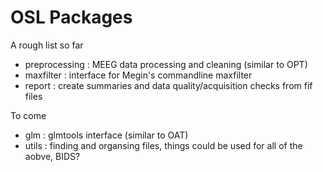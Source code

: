 # OSL Packages

A rough list so far

- preprocessing : MEEG data processing and cleaning (similar to OPT)
- maxfilter : interface for Megin's commandline maxfilter
- report : create summaries and data quality/acquisition checks from fif files

To come
- glm : glmtools interface (similar to OAT)
- utils : finding and organsing files, things could be used for all of the aobve, BIDS?

